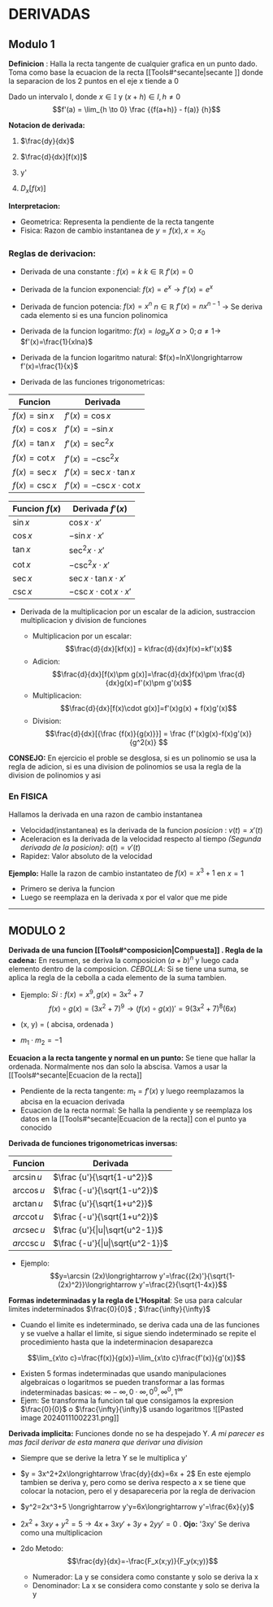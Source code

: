 # DERIVADAS

## Modulo 1

**Definicion** : Halla la recta tangente de cualquier grafica en un punto dado. Toma como base la ecuacion de la recta [[Tools#^secante|secante ]] donde la separacion de los 2 puntos en el eje x tiende a 0

Dado un intervalo I, donde $x\in \mathbb{I}$  y $(x+h)\in I, h\ne 0$ 
$$f'(a) = \lim_{h \to 0} \frac {{f(a+h)} - f(a)} {h}$$



**Notacion de derivada:**

1. $\frac{dy}{dx}$ 

2. $\frac{d}{dx}[f(x)]$ 

3. y'
4. $D_x[f(x)]$ 

**Interpretacion:**
- Geometrica: Representa la pendiente de la recta tangente
- Fisica: Razon de cambio instantanea de $y=f(x), x=x_0$ 
### Reglas de derivacion:

- Derivada de una constante :  $f(x)=k$    $k\in \mathbb{R}$   $f'(x) = 0$ 

- Derivada de la funcion exponencial: $f(x) = e^x\longrightarrow f'(x) = e^x$    

- Derivada de funcion potencia: $f(x) = x^n$  $n\in\mathbb{R}$  $f'(x)=nx^{n-1}$   -> Se deriva cada elemento si es una funcion polinomica

- Derivada de la funcion logaritmo: $f(x) = log_aX$   $a>0; a\ne1\longrightarrow$  $f'(x)=\frac{1}{xlna}$ 

- Derivada de la funcion logaritmo natural: $f(x)=lnX\longrightarrow f'(x)=\frac{1}{x}$  

- Derivada de las funciones trigonometricas: 

| Funcion | Derivada |
| ---- | ---- |
| $f(x) = \sin x$ | $f'(x)=\cos x$ |
| $f(x)=\cos x$ | $f'(x) = -\sin x$ |
| $f(x)=\tan x$ | $f'(x)=\sec ^2 x$ |
| $f(x)=\cot x$ | $f'(x)=-\csc ^2x$ |
| $f(x)=\sec x$ | $f'(x)=\sec x \cdot \tan x$ |
| $f(x)= \csc x$ | $f'(x)=-\csc x \cdot \cot x$ |

| Funcion $f(x)$ | Derivada $f'(x)$ |
| ---- | ---- |
| $\sin x$ | $\cos x \cdot x'$ |
| $\cos x$ | $-\sin x\cdot x'$ |
| $\tan x$ | $\sec ^2 x\cdot x'$ |
| $\cot x$ | $-\csc ^2x\cdot x'$ |
| $\sec x$ | $\sec x \cdot \tan x\cdot x'$ |
| $\csc x$ | $-\csc x \cdot \cot x\cdot x'$ |

- Derivada de la multiplicacion por un escalar de la adicion, sustraccion multiplicacion y division de funciones

	- Multiplicacion por un escalar: $$\frac{d}{dx}[kf(x)] = k\frac{d}{dx}f(x)=kf'(x)$$
	- Adicion: $$\frac{d}{dx}[f(x)\pm g(x)]=\frac{d}{dx}f(x)\pm \frac{d}{dx}g(x)=f'(x)\pm g'(x)$$
	- Multiplicacion: $$\frac{d}{dx}[f(x)\cdot g(x)]=f'(x)g(x) + f(x)g'(x)$$
	- Division: $$\frac{d}{dx}[{\frac {f(x)}{g(x)}}] = \frac {f'(x)g(x)-f(x)g'(x)}{g^2(x)} $$

**CONSEJO:** En ejercicio el proble se desglosa, si es un polinomio se usa la regla de adicion, si es una division de polinomios se usa la regla de la division de polinomios y asi

### En FISICA

Hallamos la derivada en una razon de cambio instantanea

- Velocidad(instantanea) es la derivada de la funcion *posicion* : $v(t)=x'(t)$
- Aceleracion es la derivada de la velocidad respecto al tiempo *(Segunda derivada de la posicion)*: $a(t)=v'(t)$
- Rapidez: Valor absoluto de la velocidad


**Ejemplo:** Halle la razon de cambio instantateo de $f(x) = x^3+1$ en $x=1$ 
- Primero se deriva la funcion
- Luego se reemplaza en la derivada x por el valor que me pide

---

## MODULO 2


**Derivada de una funcion [[Tools#^composicion|Compuesta]] . Regla de la cadena:** En resumen,  se deriva la composicion $(a+b)^n$ y luego cada elemento dentro de la composicion. *CEBOLLA*: Si se tiene una suma, se aplica la regla de la cebolla a cada elemento de la suma tambien.

- Ejemplo: $Si: f(x) = x^9, g(x)=3x^2+7$ $$ f(x)\circ g(x) = {(3x^2+7)}^9\longrightarrow (f(x)\circ g(x))' = 9(3x^2 + 7)^8(6x) $$

- (x, y) = ( abcisa, ordenada )
- $m_1 \cdot m_2 = -1$  

**Ecuacion a la recta tangente y normal en un punto:** Se tiene que hallar la ordenada. Normalmente nos dan solo la abscisa. Vamos a usar la [[Tools#^secante|Ecuacion de la recta]] 

- Pendiente de la recta tangente: $m_t = f'(x)$  y luego reemplazamos la abcisa en la ecuacion derivada
- Ecuacion de la recta normal: Se halla la pendiente y se reemplaza los datos en la  [[Tools#^secante|Ecuacion de la recta]] con el punto ya conocido


**Derivada de funciones trigonometricas inversas:** 

| Funcion | Derivada |
| ---- | ---- |
| $\arcsin u$ | $\frac {u'}{\sqrt{1-u^2}}$ |
| $\arccos u$ | $\frac {-u'}{\sqrt{1-u^2}}$ |
| $\arctan u$ | $\frac {u'}{\sqrt{1+u^2}}$ |
| $arc\cot u$ | $\frac {-u'}{\sqrt{1+u^2}}$ |
| $arc\sec u$ | $\frac {u'}{\|u\|\sqrt{u^2-1}}$ |
| $arc\csc u$  | $\frac {-u'}{\|u\|\sqrt{u^2-1}}$ |
- Ejemplo: $$y=\arcsin (2x)\longrightarrow y'=\frac{(2x)'}{\sqrt{1-(2x)^2}}\longrightarrow y'=\frac{2}{\sqrt{1-4x}}$$ 

**Formas indeterminadas y la regla de L'Hospital**: Se usa para calcular limites indeterminados $\frac{0}{0}$ ; $\frac{\infty}{\infty}$  

- Cuando el limite es indeterminado, se deriva cada una de las funciones y se vuelve a hallar el limite, si sigue siendo indeterminado se repite el procedimiento hasta que la indeterminacion desaparezca

$$\lim_{x\to c}=\frac{f(x)}{g(x)}=\lim_{x\to c}\frac{f'(x)}{g'(x)}$$
 
- Existen 5 formas indeterminadas que usando manipulaciones algebraicas o logaritmos se pueden transformar a las formas indeterminadas basicas: $\infty - \infty, 0\cdot \infty, 0^0,\infty ^ 0, 1^\infty$   
- Ejem: Se transforma la funcion tal que consigamos la expresion $\frac{0}{0}$ o $\frac{\infty}{\infty}$   usando logaritmos
![[Pasted image 20240111002231.png]] 

**Derivada implicita:** Funciones donde no se ha despejado Y. *A mi parecer es mas facil derivar de esta manera que derivar una division*

- Siempre que se derive la letra Y se le multiplica y'

- $y = 3x^2+2x\longrightarrow \frac{dy}{dx}=6x + 2$  En este ejemplo tambien se deriva y, pero como se deriva respecto a x se tiene que colocar la notacion, pero el y desapareceria por la regla de derivacion

- $y^2=2x^3+5 \longrightarrow y'y=6x\longrightarrow y'=\frac{6x}{y}$  

- $2x^2+3xy+y^2=5 \longrightarrow 4x+3xy'+3y+2yy'=0$  . **Ojo:** '3xy' Se deriva como una multiplicacion  

- 2do Metodo: $$\frac{dy}{dx}=-\frac{F_x(x;y)}{F_y(x;y)}$$
	- Numerador: La y se considera como constante y solo se deriva la x
	- Denominador: La x se considera como constante y solo se deriva la y